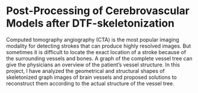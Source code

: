 # Post-Processing of Cerebrovascular Models after DTF-skeletonization
Computed tomography angiography (CTA) is the most popular imaging modality for detecting strokes that can produce highly resolved images. But sometimes it is difficult to locate the exact location of a stroke because of the surrounding vessels and bones. A graph of the complete vessel tree can give the physicians an overview of the patient’s vessel structure. In this project, I have analyzed the geometrical and structural shapes of skeletonized graph images of brain vessels and proposed solutions to reconstruct them according to the actual structure of the vessel tree.
 
